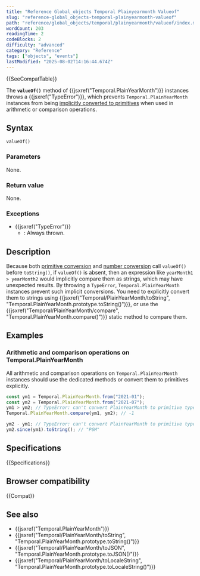 ```yaml
---
title: "Reference Global_objects Temporal Plainyearmonth Valueof"
slug: "reference-global_objects-temporal-plainyearmonth-valueof"
path: "reference/global_objects/temporal/plainyearmonth/valueof/index.md"
wordCount: 203
readingTime: 2
codeBlocks: 2
difficulty: "advanced"
category: "Reference"
tags: ["objects", "events"]
lastModified: "2025-08-02T14:16:44.674Z"
---
```



{{SeeCompatTable}}

The **`valueOf()`** method of {{jsxref("Temporal.PlainYearMonth")}} instances throws a {{jsxref("TypeError")}}, which prevents `Temporal.PlainYearMonth` instances from being [implicitly converted to primitives](/en-US/docs/Web/JavaScript/Guide/Data_structures#primitive_coercion) when used in arithmetic or comparison operations.

## Syntax

```js-nolint
valueOf()
```

### Parameters

None.

### Return value

None.

### Exceptions

- {{jsxref("TypeError")}}
  - : Always thrown.

## Description

Because both [primitive conversion](/en-US/docs/Web/JavaScript/Guide/Data_structures#primitive_coercion) and [number conversion](/en-US/docs/Web/JavaScript/Reference/Global_Objects/Number#number_coercion) call `valueOf()` before `toString()`, if `valueOf()` is absent, then an expression like `yearMonth1 > yearMonth2` would implicitly compare them as strings, which may have unexpected results. By throwing a `TypeError`, `Temporal.PlainYearMonth` instances prevent such implicit conversions. You need to explicitly convert them to strings using {{jsxref("Temporal/PlainYearMonth/toString", "Temporal.PlainYearMonth.prototype.toString()")}}, or use the {{jsxref("Temporal/PlainYearMonth/compare", "Temporal.PlainYearMonth.compare()")}} static method to compare them.

## Examples

### Arithmetic and comparison operations on Temporal.PlainYearMonth

All arithmetic and comparison operations on `Temporal.PlainYearMonth` instances should use the dedicated methods or convert them to primitives explicitly.

```js
const ym1 = Temporal.PlainYearMonth.from("2021-01");
const ym2 = Temporal.PlainYearMonth.from("2021-07");
ym1 > ym2; // TypeError: can't convert PlainYearMonth to primitive type
Temporal.PlainYearMonth.compare(ym1, ym2); // -1

ym2 - ym1; // TypeError: can't convert PlainYearMonth to primitive type
ym2.since(ym1).toString(); // "P6M"
```

## Specifications

{{Specifications}}

## Browser compatibility

{{Compat}}

## See also

- {{jsxref("Temporal.PlainYearMonth")}}
- {{jsxref("Temporal/PlainYearMonth/toString", "Temporal.PlainYearMonth.prototype.toString()")}}
- {{jsxref("Temporal/PlainYearMonth/toJSON", "Temporal.PlainYearMonth.prototype.toJSON()")}}
- {{jsxref("Temporal/PlainYearMonth/toLocaleString", "Temporal.PlainYearMonth.prototype.toLocaleString()")}}
